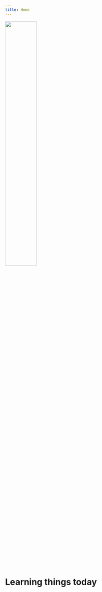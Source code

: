 ```yaml
---
title: Home
---
```


<div>
    <img src="{{ 'images/Kbasin.jpg' | absolute_url }}" style="width:45%;">
</div>

# Learning things today
